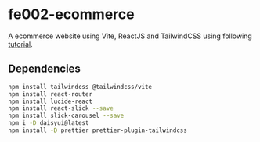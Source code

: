 # fe002-ecommerce

A ecommerce website using Vite, ReactJS and TailwindCSS using following [tutorial](https://youtu.be/zyqkneMAnfc?si=CtsGhV0uOhfdDIjZ).

## Dependencies

```bash
npm install tailwindcss @tailwindcss/vite
npm install react-router
npm install lucide-react
npm install react-slick --save
npm install slick-carousel --save
npm i -D daisyui@latest
npm install -D prettier prettier-plugin-tailwindcss
```
